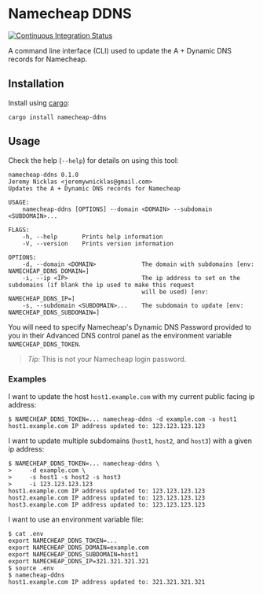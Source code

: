 # Namecheap DDNS

[![Continuous Integration Status](https://github.com/nickjer/namecheap-ddns/workflows/Continuous%20integration/badge.svg)](https://github.com/nickjer/namecheap-ddns/actions)

A command line interface (CLI) used to update the A + Dynamic DNS records for
Namecheap.

## Installation

Install using [cargo]:

```shell
cargo install namecheap-ddns
```

## Usage

Check the help (`--help`) for details on using this tool:

```shell
namecheap-ddns 0.1.0
Jeremy Nicklas <jeremywnicklas@gmail.com>
Updates the A + Dynamic DNS records for Namecheap

USAGE:
    namecheap-ddns [OPTIONS] --domain <DOMAIN> --subdomain <SUBDOMAIN>...

FLAGS:
    -h, --help       Prints help information
    -V, --version    Prints version information

OPTIONS:
    -d, --domain <DOMAIN>             The domain with subdomains [env: NAMECHEAP_DDNS_DOMAIN=]
    -i, --ip <IP>                     The ip address to set on the subdomains (if blank the ip used to make this request
                                      will be used) [env: NAMECHEAP_DDNS_IP=]
    -s, --subdomain <SUBDOMAIN>...    The subdomain to update [env: NAMECHEAP_DDNS_SUBDOMAIN=]
```

You will need to specify Namecheap's Dynamic DNS Password provided to you in
their Advanced DNS control panel as the environment variable
`NAMECHEAP_DDNS_TOKEN`.

> *Tip:* This is not your Namecheap login password.

### Examples

I want to update the host `host1.example.com` with my current public facing ip
address:

```console
$ NAMECHEAP_DDNS_TOKEN=... namecheap-ddns -d example.com -s host1
host1.example.com IP address updated to: 123.123.123.123
```

I want to update multiple subdomains (`host1`, `host2`, and `host3`) with a
given ip address:

```console
$ NAMECHEAP_DDNS_TOKEN=... namecheap-ddns \
>     -d example.com \
>     -s host1 -s host2 -s host3
>     -i 123.123.123.123
host1.example.com IP address updated to: 123.123.123.123
host2.example.com IP address updated to: 123.123.123.123
host3.example.com IP address updated to: 123.123.123.123
```

I want to use an environment variable file:

```console
$ cat .env
export NAMECHEAP_DDNS_TOKEN=...
export NAMECHEAP_DDNS_DOMAIN=example.com
export NAMECHEAP_DDNS_SUBDOMAIN=host1
export NAMECHEAP_DDNS_IP=321.321.321.321
$ source .env
$ namecheap-ddns
host1.example.com IP address updated to: 321.321.321.321
```

[cargo]: https://doc.rust-lang.org/cargo/
